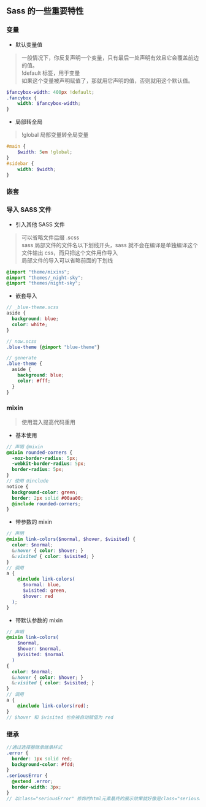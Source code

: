 ## Sass 的一些重要特性
### 变量
- 默认变量值
> 一般情况下，你反复声明一个变量，只有最后一处声明有效且它会覆盖前边的值。  
> !default 标签，用于变量  
> 如果这个变量被声明赋值了，那就用它声明的值，否则就用这个默认值。  
```scss
$fancybox-width: 400px !default;
.fancybox {
    width: $fancybox-width;
}
```
- 局部转全局
> !global 局部变量转全局变量
```scss
#main {
    $width: 5em !global;
}
#sidebar {
    width: $width;
}
```
### 嵌套
### 导入 SASS 文件
- 引入其他 SASS 文件
> 可以省略文件后缀 .scss  
> sass 局部文件的文件名以下划线开头，sass 就不会在编译是单独编译这个文件输出 css，而只把这个文件用作导入  
> 局部文件的导入可以省略前面的下划线
```scss
@import "theme/mixins";
@import "themes/_night-sky";
@import "themes/night-sky";
```
- 嵌套导入
```scss
// _blue-theme.scss
aside {
  background: blue;
  color: white;
}

// now.scss
.blue-theme {@import "blue-theme"}

// generate
.blue-theme {
  aside {
    background: blue;
    color: #fff;
  }
}
```
### mixin
> 使用混入提高代码重用
- 基本使用
```scss
// 声明 @mixin
@mixin rounded-corners {
  -moz-border-radius: 5px;
  -webkit-border-radius: 5px;
  border-radius: 5px;
}
// 使用 @include
notice {
  background-color: green;
  border: 2px solid #00aa00;
  @include rounded-corners;
}
```
- 带参数的 mixin
```scss
// 声明
@mixin link-colors($normal, $hover, $visited) {
  color: $normal;
  &:hover { color: $hover; }
  &:visited { color: $visited; }
}
// 调用
a {
    @include link-colors(
      $normal: blue,
      $visited: green,
      $hover: red
  );
}

```
- 带默认参数的 mixin
```scss
// 声明
@mixin link-colors(
    $normal,
    $hover: $normal,
    $visited: $normal
  )
{
  color: $normal;
  &:hover { color: $hover; }
  &:visited { color: $visited; }
}
// 调用
a {
    @include link-colors(red);
}
// $hover 和 $visited 也会被自动赋值为 red
```
### 继承
```scss
//通过选择器继承继承样式
.error {
  border: 1px solid red;
  background-color: #fdd;
}
.seriousError {
  @extend .error;
  border-width: 3px;
}
// 以class="seriousError" 修饰的html元素最终的展示效果就好像是class="seriousError error"。
```